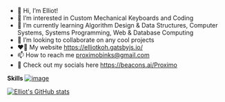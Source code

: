 - 👋 Hi, I’m Elliot!
- 👀 I’m interested in Custom Mechanical Keyboards and Coding
- 🌱 I’m currently learning Algorithm Design & Data Structures, Computer Systems, Systems Programming, Web & Database Computing
- 💞️ I’m looking to collaborate on any cool projects
- ❤️‍🔥 My website https://elliotkoh.gatsbyjs.io/
- 📫 How to reach me proximobinks@gmail.com
- 🤟 Check out my socials here https://beacons.ai/Proximo

<b>Skills</b>
[![image]({https://img.shields.io/badge/Gmail-D14836?style=for-the-badge&logo=gmail&logoColor=white})](mailto:elliotkoh2@gmail.com)

[![Elliot's GitHub stats](https://github-readme-stats.vercel.app/api?username=ProximoBinks&show_icons=true&theme=radical)](https://github.com/ProximoBinks/github-readme-stats)

<!---
ProximoBinks/ProximoBinks is a ✨ special ✨ repository because its `README.md` (this file) appears on your GitHub profile.
You can click the Preview link to take a look at your changes.
--->
